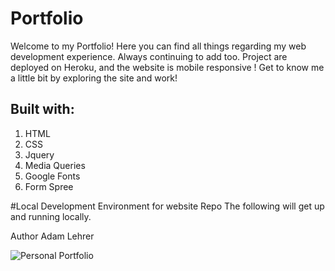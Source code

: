 # Portfolio

Welcome to my Portfolio! Here you can find all things regarding my web development experience. Always continuing to add too. Project are deployed on Heroku, and the website is mobile responsive ! Get to know me a little bit by exploring the site and work! 



## Built with:
<ol>
<li> HTML 
<li> CSS 
<li> Jquery
<li> Media Queries 
<li> Google Fonts
<li> Form Spree
</ol>

#Local Development Environment for website Repo
The following will get up and running locally.

Author
Adam Lehrer

![Personal Portfolio](imgs/Portfolio.gif)

